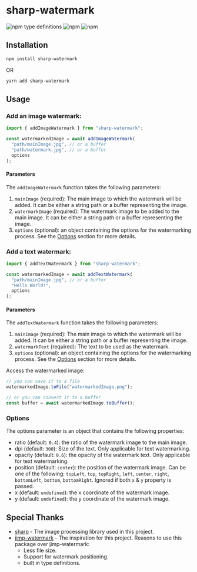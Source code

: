 # sharp-watermark

![npm type definitions](https://img.shields.io/npm/types/sharp-watermark?label=%20&logo=typescript&logoColor=white&style=flat-square)
![npm](https://img.shields.io/npm/dt/sharp-watermark?label=Downloads&style=flat-square)
![npm](https://img.shields.io/npm/v/sharp-watermark?color=orange&logo=npm&logoColor=white&style=flat-square)

## Installation

```bash
npm install sharp-watermark
```

OR

```bash
yarn add sharp-watermark
```

## Usage

### Add an **image** watermark:

```javascript
import { addImageWatermark } from "sharp-watermark";

const watermarkedImage = await addImageWatermark(
  "path/mainImage.jpg", // or a buffer
  "path/watermark.jpg", // or a buffer
  options
);
```

#### Parameters

The `addImageWatermark` function takes the following parameters:

1. `mainImage` (required): The main image to which the watermark will be added. It can be either a string path or a buffer representing the image.
2. `watermarkImage` (required): The watermark image to be added to the main image. It can be either a string path or a buffer representing the image.
3. `options` (optional): an object containing the options for the watermarking process. See the [Options](#options) section for more details.

### Add a **text** watermark:

```javascript
import { addTextWatermark } from "sharp-watermark";

const watermarkedImage = await addTextWatermark(
  "path/mainImage.jpg", // or a buffer
  "Hello World!",
  options
);
```

#### Parameters

The `addTextWatermark` function takes the following parameters:

1. `mainImage` (required): The main image to which the watermark will be added. It can be either a string path or a buffer representing the image.
2. `watermarkText` (required): The text to be used as the watermark.
3. `options` (optional): an object containing the options for the watermarking process. See the [Options](#options) section for more details.

Access the watermarked image:

```javascript
// you can save it to a file
watermarkedImage.toFile("watermarkedImage.png");

// or you can convert it to a buffer
const buffer = await watermarkedImage.toBuffer();
```

### Options

The options parameter is an object that contains the following properties:

- ratio (default: `0.4`): the ratio of the watermark image to the main image.
- dpi (default: `300`): Size of the text. Only applicable for text watermarking.
- opacity (default: `0.6`): the opacity of the watermark text. Only applicable for text watermarking.
- position (default: `center`): the position of the watermark image. Can be one of the following: `topLeft`, `top`, `topRight`, `left`, `center`, `right`, `bottomLeft`, `bottom`, `bottomRight`. Ignored if both `x` & `y` property is passed.
- x (default: `undefined`): the x coordinate of the watermark image.
- y (default: `undefined`): the y coordinate of the watermark image.

## Special Thanks

- [sharp](https://github.com/lovell/sharp) - The image processing library used in this project.
- [jimp-watermark](https://github.com/sushantpaudel/jimp-watermark) - The inspiration for this project. Reasons to use this package over jimp-watermark:
  - Less file size.
  - Support for watermark positioning.
  - built in type definitions.
